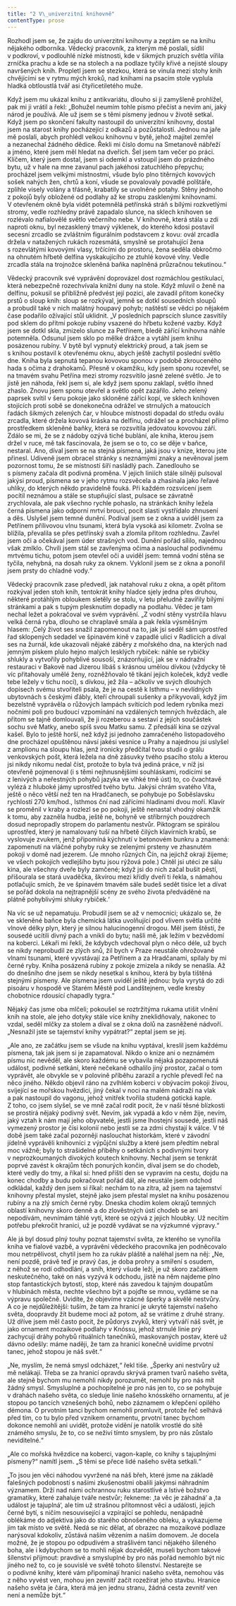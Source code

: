```yaml
---
title: "2 V\_univerzitní knihovně"
contentType: prose
---
```


Rozhodl jsem se, že zajdu do univerzitní knihovny a zeptám se na knihu nějakého odborníka. Vědecký pracovník, za kterým mě poslali, sídlil v podkroví, v podlouhlé nízké místnosti, kde v šikmých pruzích světla vířila zrníčka prachu a kde se na stolech a na podlaze tyčily křivé a nejisté sloupy navršených knih. Propletl jsem se stezkou, která se vinula mezi stohy knih chvějícími se v rytmu mých kroků, nad knihami na psacím stole vyplula hladká obtloustlá tvář asi čtyřicetiletého muže.

Když jsem mu ukázal knihu z antikvariátu, dlouho si ji zamyšleně prohlížel, pak mi ji vrátil a řekl: „Bohužel neumím tohle písmo přečíst a nevím ani, jaký národ je používá. Ale už jsem se s těmi písmeny jednou v životě setkal. Když jsem po skončení fakulty nastoupil do univerzitní knihovny, dostal jsem na starost knihy pocházející z odkazů a pozůstalostí. Jednou na jaře mě poslali, abych prohlédl velkou knihovnu v bytě, jehož majitel zemřel a nezanechal žádného dědice. Řekli mi číslo domu na Smetanově nábřeží a jméno, které jsem měl hledat na dveřích. Šel jsem tam večer po práci. Klíčem, který jsem dostal, jsem si odemkl a vstoupil jsem do prázdného bytu, už v hale na mne zavanul pach jakéhosi zatuchlého přepychu; procházel jsem velkými místnostmi, všude bylo plno titěrných kovových sošek nahých žen, chrtů a koní, všude se povalovaly povadlé polštáře, zplihle visely volány a třásně, krabatily se uvolněné potahy. Stěny jednoho z pokojů byly obložené od podlahy až ke stropu zasklenými knihovnami. V otevřeném okně byla vidět potemnělá petřínská stráň s bílými rozkvetlými stromy, vedle rozhledny právě zapadalo slunce, na sklech knihoven se rozlévalo nafialovělé světlo večerního nebe. V knihovně, která stála u zdi naproti oknu, byl nezasklený tmavý výklenek, do kterého kdosi postavil secesní zrcadlo se zvláštním figurálním podstavcem z kovu: ovál zrcadla držela v natažených rukách rozesmátá, smyslně se protahující žena s rozevlátými kovovými vlasy, trčícími do prostoru, žena seděla obkročmo na ohnutém hřbetě delfína vyskakujícího ze ztuhlé kovové vlny. Vedle zrcadla stála na trojnožce skleněná baňka naplněná průzračnou tekutinou.“

Vědecký pracovník své vyprávění doprovázel dost rozmáchlou gestikulací, která nebezpečně rozechvívala knižní duny na stole. Když mluvil o ženě na delfínu, pokusil se přibližně předvést její pozici, ale zavadil přitom konečky prstů o sloup knih: sloup se rozkýval, jemně se dotkl sousedních sloupů a probudil také v nich malátný houpavý pohyb; naštěstí se vědci po nějakém čase podařilo ožívající stůl uklidnit. „V posledních paprscích slunce zasvítily pod sklem do přítmí pokoje rubíny vsazené do hřbetu kožené vazby. Když jsem se dotkl skla, zmizelo slunce za Petřínem, bledě zářící knihovna náhle potemněla. Odsunul jsem sklo po mělké drážce a vytáhl jsem knihu posázenou rubíny. V bytě byl vypnutý elektrický proud, a tak jsem se s knihou postavil k otevřenému oknu, abych ještě zachytil poslední světlo dne. Kniha byla sepnutá tepanou kovovou sponou v podobě zkrouceného hada s očima z drahokamů. Přesně v okamžiku, kdy jsem sponu rozevřel, se na tmavém svahu Petřína mezi stromy rozsvítilo jasné zelené světlo. Je to jistě jen náhoda, řekl jsem si, ale když jsem sponu zaklapl, světlo ihned zhaslo. Znovu jsem sponu otevřel a světlo opět zazářilo. Jeho zelený paprsek svítil v šeru pokoje jako skloněné zářící kopí, ve sklech knihoven stojících proti sobě se donekonečna odrážel ve strnulých a matoucích řadách šikmých zelených čar, v hloubce místnosti dopadal do středu oválu zrcadla, které držela kovová kráska na delfínu, odrážel se a procházel přímo prostředkem skleněné baňky, která se rozsvítila jedovatou kovovou září. Zdálo se mi, že se z nádoby ozývá tiché bublání, ale kniha, kterou jsem držel v ruce, mě tak fascinovala, že jsem se o to, co se děje v baňce, nestaral. Ano, díval jsem se na stejná písmena, jaká jsou v knize, kterou jste přinesl. Udiveně jsem obracel stránky s neznámými znaky a nevěnoval jsem pozornost tomu, že se místností šíří nasládlý pach. Zanedlouho se s písmeny začala dít podivná proměna. V jejich liniích stále silněji pulsoval jakýsi proud, písmena se v jeho rytmu rozsvěcela a zhasínala jako řeřavé uhlíky, do kterých někdo pravidelně fouká. Při každém rozsvícení jsem pocítil neznámou a stále se stupňující slast, pulsace se závratně zrychlovala, ale pak všechno rychle pohaslo, na stránkách knihy ležela černá písmena jako odporní mrtví brouci, pocit slasti vystřídalo zhnusení a děs. Uslyšel jsem temné dunění. Podíval jsem se z okna a uviděl jsem za Petřínem přílivovou vlnu tsunami, která byla vysoká asi kilometr. Zvolna se blížila, převalila se přes petřínský svah a zlomila přitom rozhlednu. Zavřel jsem oči a očekával jsem úder strašných vod. Dunění pořád sílilo, najednou však zmlklo. Chvíli jsem stál se zavřenýma očima a naslouchal podivnému mrtvému tichu, potom jsem otevřel oči a uviděl jsem: temná vodní stěna se tyčila, nehybná, na dosah ruky za oknem. Vyklonil jsem se z okna a ponořil jsem prsty do chladné vody.“

Vědecký pracovník zase předvedl, jak natahoval ruku z okna, a opět přitom rozkýval jeden stoh knih, tentokrát knihy hladce sjely jedna přes druhou, některé protáhlým obloukem sletěly se stolu, v letu přeludně zavířily bílými stránkami a pak s tupým plesknutím dopadly na podlahu. Vědec je tam nechal ležet a pokračoval ve svém vyprávění. „Z vodní stěny vystrčila hlavu velká černá ryba, dlouho se chraplavě smála a pak řekla výsměšným hlasem: ‚Celý život ses snažil zapomenout na to, jak jsi seděl sám uprostřed řad sklopených sedadel ve špinavém kině v zapadlé ulici v Radlicích a díval ses na žurnál, kde ukazovali nějaké záběry z mořského dna, na kterých nad jemným pískem plulo hejno malých lesklých rybiček: náhle se rybičky shlukly a vytvořily pohyblivé sousoší, znázorňující, jak se v nádražní restauraci v Bakově nad Jizerou líbáš s krásnou umělou dívkou (vždycky tě víc přitahovaly umělé ženy, rozněžňovalo tě tikání jejich koleček, když vedle tebe ležely v tichu noci), s dívkou, jež žila – ačkoliv ve svých dlouhých dopisech svému stvořiteli psala, že je na cestě k Isthmu – v nevlídných ubytovnách s českými ďábly, kteří chroupali sušenky a přikyvovali, když jim bezelstně vyprávěla o růžových lampách svítících pod ledem rybníka mezi nočními poli pro budoucí vzpomínání na vzdálených temných hvězdách, ale přitom se tajně domlouvali, že ji rozeberou a sestaví z jejích součástek sochu své Matky, anebo spíš svou Matku samu. Z předsálí kina se ozýval kašel. Bylo to ještě horší, než když jsi jednoho zamračeného listopadového dne procházel opuštěnou návsí jakési vesnice u Prahy a najednou jsi uslyšel z amplionu na sloupu hlas, jenž ironicky předčítal tvou studii o grálu venkovských pošt, která ležela na dně zásuvky tvého psacího stolu a kterou jsi nikdy nikomu nedal číst, protože to byla tvá jediná práce, v níž jsi otevřeně pojmenoval (i s těmi nejhnusnějšími souhláskami, rodícími se z lenivých a neřestných pohybů jazyka ve vlhké tmě úst) to, co čvachtavě vylézá z hluboké jámy uprostřed tvého bytu. Jakýsi chrám svatého Víta, ještě o něco větší než ten na Hradčanech, se pohybuje po Soběslavsku rychlostí 270 km/hod., Isthmos ční nad zářícími hladinami dvou moří. Klavír se proměnil v kraby a rozlezl se po pokoji, ještě nenastal vhodný okamžik k tomu, aby zazněla hudba, ještě ne, bohyně ve stříbrných pouzdrech dosud nepropadly stropem do parlamentu nestvůr. Piktogram se spirálou uprostřed, který je namalovaný tuší na hřbetě čilých klavírních krabů, se vyslovuje zvukem, jenž připomíná kýchnutí v betonovém bunkru a znamená: zapomenutí na vláčné pohyby ruky se zelenými prsteny ve zhasnutém pokoji v domě nad jezerem. (Je mnoho různých Čín, na jejichž okraji žijeme; ve všech pokojích vedlejšího bytu jsou rýžová pole.) Chtěl jsi utéci ze sálu kina, ale všechny dveře byly zamčené; když jsi do nich začal bušit pěstí, přišourala se stará uvaděčka, škvírou mezi křídly dveří ti řekla, s námahou potlačujíc smích, že ve špinavém tmavém sále budeš sedět tisíce let a dívat se pořád dokola na nejtrapnější scény ze svého života předváděné na plátně pohyblivými shluky rybiček.‘

Na víc se už nepamatuju. Probudil jsem se až v nemocnici; ukázalo se, že ve skleněné baňce byla chemická látka uvolňující pod vlivem světla určité vlnové délky plyn, který je silnou halucinogenní drogou. Měl jsem štěstí, že sousedé ucítili divný pach a vnikli do bytu; našli mě, jak ležím v bezvědomí na koberci. Lékaři mi řekli, že kdybych vdechoval plyn o něco déle, už bych se nikdy neprobudil ze zlých snů, žil bych v Praze neustále ohrožované vlnami tsunami, které vyvstávají za Petřínem a za Hradčanami, spílaly by mi černé ryby. Kniha posázená rubíny z pokoje zmizela a nikdy se nenašla. Až do dnešního dne jsem se nikdy nesetkal s knihou, která by byla tištěná stejnými písmeny. Ale písmena jsem uviděl ještě jednou: byla vyrytá do zdi pisoáru v hospodě ve Starém Městě pod Landštejnem, vedle kresby chobotnice rdousící chapadly tygra.“

Nějaký čas jsme oba mlčeli; pokoušel se roztržitýma rukama utišit vlnění knih na stole, ale jeho dotyky stále více knihy zneklidňovaly, nakonec to vzdal, seděl mlčky za stolem a díval se z okna dolů na zasněžené nádvoří. „Nesnažil jste se tajemství knihy vypátrat?“ zeptal jsem se jej.

„Ale ano, ze začátku jsem se všude na knihu vyptával, kreslil jsem každému písmena, tak jak jsem si je zapamatoval. Nikdo o knize ani o neznámém písmu nic nevěděl, ale skoro každému se vybavila nějaká pozapomenutá událost, podivné setkání, které nečekaně odhalilo jiný prostor, začal o tom vyprávět, ale obvykle se v polovině příběhu zarazil a rychle převedl řeč na něco jiného. Někdo objevil ráno na zvlhlém koberci v obývacím pokoji živou, svíjející se mořskou hvězdici, jiný čekal v noci na malém nádraží na vlak a pak nastoupil do vagonu, jehož vnitřek tvořila studená gotická kaple. Z toho, co jsem slyšel, se ve mně začal rodit pocit, že v naší těsné blízkosti se prostírá nějaký podivný svět. Nevím, jak vypadá a kdo v něm žije, nevím, jaký vztah k nám mají jeho obyvatelé, jestli jsme lhostejní sousedé, jestli náš vymezený prostor je čísi kolonií nebo jestli se za zdmi chystají k válce. V té době jsem také začal pozorněji naslouchat historkám, které v závodní jídelně vyprávěli knihovníci z výpůjční služby a které jsem předtím nebral moc vážně; byly to strašidelné příběhy o setkáních s podivnými tvory v neprozkoumaných divokých koutech knihovny. Nechal jsem se tenkrát poprvé zavést k okrajům těch ponurých končin, díval jsem se do chodeb, které vedly do tmy, a říkal si: hned příští den se vypravím na cestu, dojdu na konec chodby a budu pokračovat pořád dál, ale neustále jsem odchod odkládal, každý den jsem si říkal: nechám to na zítra, až jsem na tajemství knihovny přestal myslet, stejně jako jsem přestal myslet na knihu posázenou rubíny a na zlý smích černé ryby. Dneska chodím kolem okrajů temných oblastí knihovny skoro denně a do zlověstných ústí chodeb se ani nepodívám, nevnímám táhlé vytí, které se ozývá z jejich hloubky. Už necítím potřebu překročit hranici, už je pozdě vydávat se na výzkumné výpravy.“

Ale já byl dosud plný touhy poznat tajemství světa, ze kterého se vynořila kniha ve fialové vazbě, a vyprávění vědeckého pracovníka jen podněcovalo mou netrpělivost, chytil jsem ho za rukáv pláště a naléhal jsem na něj: „Ne, není pozdě, právě teď je pravý čas, je doba prohry a smíření s osudem, z něhož se rodí odhodlání, a sníh, který všude leží, je už skoro začátkem neskutečného, také on nás vyzývá k odchodu, jistě na něm najdeme plno stop fantastických bytostí, stop, které nás zavedou k tajným doupatům v hlubinách města, nechte všechno být a pojďte se mnou, vydáme se na výpravu společně. Uvidíte, že objevíme vzácné šperky a skvělé nestvůry. A co je nejdůležitější: tuším, že tam za hranicí je ukryté tajemství našeho světa, doopravdy žít budeme moci až potom, až se vrátíme z druhé strany. Už dříve jsem měl často pocit, že půdorys zvyků, který vytváří náš svět, je jako ornament mozaikové podlahy v Knóssu, jehož strnulé linie prý zachycují dráhy pohybů rituálních tanečníků, maskovaných postav, které už dávno odešly: máme naději, že tam za hranicí konečně uvidíme prvotní tanec, jehož stopou je náš svět.“

„Ne, myslím, že nemá smysl odcházet,“ řekl tiše. „Šperky ani nestvůry už mě nelákají. Třeba se za hranicí opravdu skrývá pramen tvarů našeho světa, ale stejně bychom mu nemohli nikdy porozumět, nemohl by pro nás mít žádný smysl. Smysluplné a pochopitelné je pro nás jen to, co se pohybuje v drahách našeho světa, co sleduje linie našeho knósského ornamentu, ať je stopou po tancích vznešených bohů, nebo záznamem o křepčení opilého démona. O prvotním tanci bychom nemohli promluvit, protože řeč selhává před tím, co tu bylo před vznikem ornamentu, prvotní tanec bychom dokonce nemohli ani uvidět, protože vidění je natolik vrostlé do sítě známého smyslu, že to, co se neživí tímto smyslem, by pro nás zůstalo neviditelné.“

„Ale co mořská hvězdice na koberci, vagon-kaple, co knihy s tajuplnými písmeny?“ namítl jsem. „S těmi se přece lidé našeho světa setkali.“

„To jsou jen věci náhodou vyvržené na náš břeh, které jsme na základě falešných podobností s našimi zkušenostmi obalili jakýmsi náhradním významem. Drží nad námi ochrannou ruku starostlivé a lstivé božstvo gramatiky, které zahaluje tváře nestvůr; řekneme: ‚ta věc je záhadná‘ a ‚ta událost je tajuplná‘, ale tím už strašnou přítomnost věci a události, jejich černé bytí, s ničím nesouvisející a vzpírající se pohledu, nenápadně oblékáme do adjektiva jako do starého obnošeného obleku, a vykazujeme jim tak místo ve světě. Nedá se nic dělat, ať obrazec na mozaikové podlaze narýsoval kdokoliv, zůstává naším vězením a naším domovem. Je docela možné, že je stopou po odpudivém a strašlivém tanci nějakého šíleného boha, ale i kdybychom se to mohli nějak dozvědět, museli bychom takové šílenství přijmout: pravdivé a smysluplné by pro nás pořád nemohlo být nic jiného než to, co je souvislé ve světě tohoto šílenství. Nestarejte se o podivné knihy, které vám připomínají hranici našeho světa, nemohou vás z něho vyvést ven, mohou jen zevnitř začít rozežírat jeho stavbu. Hranice našeho světa je čára, která má jen jednu stranu, žádná cesta zevnitř ven není a nemůže být.“
